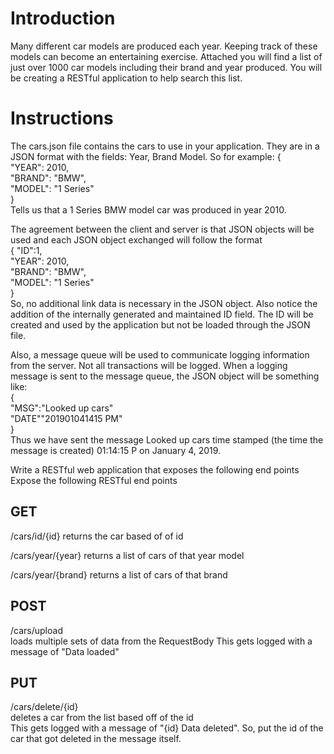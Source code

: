 # Introduction

Many different car models are produced each year. Keeping track of these models can become an entertaining exercise. Attached you will find a list of just over 1000 car models including their brand and year produced. You will be creating a RESTful application to help search this list.

# Instructions

The cars.json file contains the cars to use in your application. They are in a JSON format with the fields: Year, Brand Model. So for example:
{  
    "YEAR": 2010,  
    "BRAND": "BMW",  
    "MODEL": "1 Series"  
}  
Tells us that a 1 Series BMW model car was produced in year 2010.

The agreement between the client and server is that JSON objects will be used and each JSON object exchanged will follow the format   
{   "ID":1,  
    "YEAR": 2010,    
    "BRAND": "BMW",    
    "MODEL": "1 Series"    
}  
So, no additional link data is necessary in the JSON object. Also notice the addition of the internally generated and maintained ID field. The ID will be created and used by the application but not be loaded through the JSON file.

Also, a message queue will be used to communicate logging information from the server. Not all transactions will be logged. When a logging message is sent to the message queue, the JSON object will be something like:  
{  
    "MSG":"Looked up cars"  
    "DATE""201901041415 PM"  
}  
Thus we have sent the message Looked up cars time stamped (the time the message is created) 01:14:15 P on January 4, 2019.

Write a RESTful web application that exposes the following end points
Expose the following RESTful end points
## GET
/cars/id/{id}
returns the car based of of id

/cars/year/{year}
returns a list of cars of that year model

/cars/year/{brand}
returns a list of cars of that brand

## POST
/cars/upload  
loads multiple sets of data from the RequestBody
This gets logged with a message of "Data loaded"

## PUT
/cars/delete/{id}  
deletes a car from the list based off of the id  
This gets logged with a message of "{id} Data deleted". So, put the id of the car that got deleted in the message itself.
